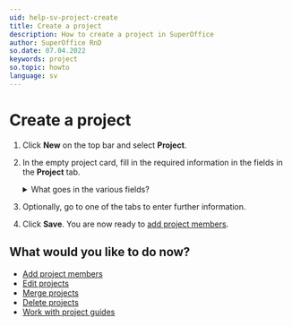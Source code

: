 ```yaml
---
uid: help-sv-project-create
title: Create a project
description: How to create a project in SuperOffice
author: SuperOffice RnD
so.date: 07.04.2022
keywords: project
so.topic: howto
language: sv
---
```


# Create a project

1. Click **New** on the top bar and select **Project**.

2. In the empty project card, fill in the required information in the fields in the **Project** tab.

    <details><summary>What goes in the various fields?</summary>

    [!include[Steps to populate company fields](includes/project-fields.md)]

    </details>

3. Optionally, go to one of the tabs to enter further information.

4. Click **Save**. You are now ready to [add project members][5].

## What would you like to do now?

* [Add project members][5]
* [Edit projects][7]
* [Merge projects][8]
* [Delete projects][9]
* [Work with project guides][1]

<!-- Referenced links -->

[5]: project-members/add.md
[7]: edit.md
[8]: merge-projects.md
[9]: delete.md
[1]: project-guide/working-with.md

<!-- Referenced images -->

